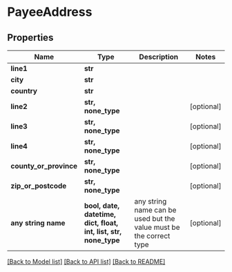 # PayeeAddress


## Properties
Name | Type | Description | Notes
------------ | ------------- | ------------- | -------------
**line1** | **str** |  | 
**city** | **str** |  | 
**country** | **str** |  | 
**line2** | **str, none_type** |  | [optional] 
**line3** | **str, none_type** |  | [optional] 
**line4** | **str, none_type** |  | [optional] 
**county_or_province** | **str, none_type** |  | [optional] 
**zip_or_postcode** | **str, none_type** |  | [optional] 
**any string name** | **bool, date, datetime, dict, float, int, list, str, none_type** | any string name can be used but the value must be the correct type | [optional]

[[Back to Model list]](../README.md#documentation-for-models) [[Back to API list]](../README.md#documentation-for-api-endpoints) [[Back to README]](../README.md)


